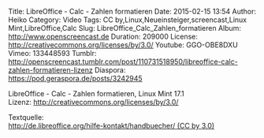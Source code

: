 Title: LibreOffice - Calc - Zahlen formatieren
Date: 2015-02-15 13:54
Author: Heiko
Category: Video
Tags: CC by,Linux,Neueinsteiger,screencast,Linux Mint,LibreOffice,Calc
Slug: LibreOffice_Calc_Zahlen_formatieren
Album: http://www.openscreencast.de
Duration: 209000
License: http://creativecommons.org/licenses/by/3.0/
Youtube: GGO-OBE8DXU
Vimeo: 133448593
Tumblr: http://openscreencast.tumblr.com/post/110731518950/libreoffice-calc-zahlen-formatieren-lizenz
Diaspora: https://pod.geraspora.de/posts/3242945

LibreOffice - Calc - Zahlen formatieren, Linux Mint 17.1  
Lizenz: <http://creativecommons.org/licenses/by/3.0/>  
  
Textquelle:  
[http://de.libreoffice.org/hilfe-kontakt/handbuecher/ (CC by
3.0)](http://de.libreoffice.org/hilfe-kontakt/handbuecher/)

